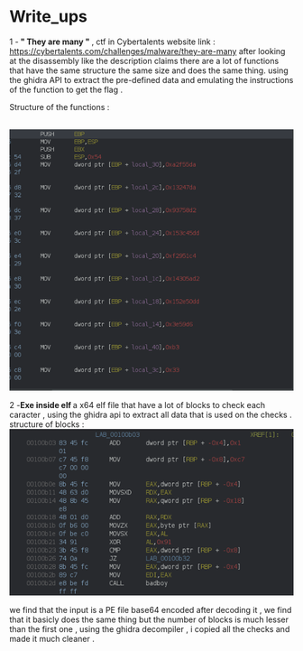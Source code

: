 # Write_ups 

1 -<b> "  They are many " </b>, ctf in Cybertalents website link : https://cybertalents.com/challenges/malware/they-are-many
after looking at the disassembly like the description claims  there are a lot of  functions that have the same structure the same size and does the same thing.   using the ghidra API to extract the pre-defined data and emulating the instructions of the function to get the flag .  
 
Structure of the functions :

<br/>

<img src="They are many/ghidra.png"/> 

2 -<b>Exe inside elf </b> a x64 elf file  that have a lot of blocks to check each caracter , using the ghidra api to extract all data that is used on the checks . 
structure of blocks : 
<br/>
<img src="Exe inside elf/ghidra1.png ">

we find that the input is a PE file base64 encoded after decoding it , we find that it basicly does the same thing but the number of blocks is much lesser than the first one , using the ghidra decompiler , i copied all the checks and made it much cleaner .
